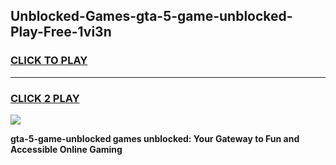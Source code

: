 
## Unblocked-Games-gta-5-game-unblocked-Play-Free-1vi3n
<h3>
<a href="https://premium76.site?title=gta-5-game-unblocked&ref=15A">CLICK TO PLAY</a></h3>
<hr>

<h3>
<a href="https://premium76.site?title=gta-5-game-unblocked&ref=15A">CLICK 2 PLAY</a>
  
</h3>

<a href="https://premium76.site?title=gta-5-game-unblocked&ref=15A"><img src="https://clearcache.store/games.png"></a>


**gta-5-game-unblocked games unblocked: Your Gateway to Fun and Accessible Online Gaming**
